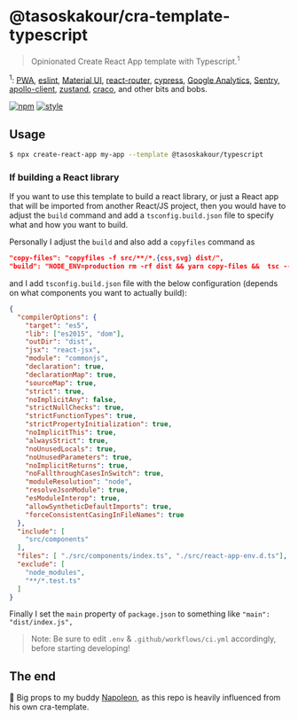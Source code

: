 # @tasoskakour/cra-template-typescript

> Opinionated Create React App template with Typescript.<sup>1</sup>

<sup>1</sup>: [PWA](https://web.dev/progressive-web-apps/), [eslint](https://eslint.org/), [Material UI](https://material-ui.com/), [react-router](https://reactrouter.com/), [cypress](https://www.cypress.io/), [Google Analytics](https://analytics.google.com/), [Sentry](https://sentry.io/welcome/), [apollo-client](https://www.apollographql.com/docs/react/), [zustand](https://zustand.surge.sh/), [craco](https://github.com/gsoft-inc/craco), and other bits and bobs.

[![npm](https://img.shields.io/npm/v/@tasoskakour/cra-template-typescript?style=flat&logo=npm&label=)](https://www.npmjs.com/package/@tasoskakour/cra-template-typescript) [![style](https://img.shields.io/badge/tasoskakour.com-blueviolet.svg?style=flat)](https://tasoskakour.com)

## Usage 

```sh
$ npx create-react-app my-app --template @tasoskakour/typescript
```

### If building a React library

If you want to use this template to build a react library, or just a React app that will be imported from another React/JS project, then you would have to adjust the `build` command and add a `tsconfig.build.json` file to specify what and how you want to build. 

Personally I adjust the `build` and also add a `copyfiles` command as 

```json
"copy-files": "copyfiles -f src/**/*.{css,svg} dist/",
"build": "NODE_ENV=production rm -rf dist && yarn copy-files &&  tsc --build \"./tsconfig.build.json\"",
```

and I add `tsconfig.build.json` file with the below configuration (depends on what components you want to actually build): 

```json
{
  "compilerOptions": {
    "target": "es5",
    "lib": ["es2015", "dom"],
    "outDir": "dist",
    "jsx": "react-jsx",
    "module": "commonjs",
    "declaration": true,
    "declarationMap": true,
    "sourceMap": true,
    "strict": true,
    "noImplicitAny": false,
    "strictNullChecks": true,
    "strictFunctionTypes": true,
    "strictPropertyInitialization": true,
    "noImplicitThis": true,
    "alwaysStrict": true,
    "noUnusedLocals": true,
    "noUnusedParameters": true,
    "noImplicitReturns": true,
    "noFallthroughCasesInSwitch": true,
    "moduleResolution": "node",
    "resolveJsonModule": true,
    "esModuleInterop": true,
    "allowSyntheticDefaultImports": true,
    "forceConsistentCasingInFileNames": true
  },
  "include": [
    "src/components"
  ],
  "files": [ "./src/components/index.ts", "./src/react-app-env.d.ts"],
  "exclude": [
    "node_modules",
    "**/*.test.ts"
  ]
}
```

Finally I set the `main` property of `package.json` to something like `"main": "dist/index.js",`

> Note: Be sure to edit `.env` & `.github/workflows/ci.yml` accordingly, before starting developing!

## The end

🥰 Big props to my buddy [Napoleon](https://github.com/iamnapo/cra-template), as this repo is heavily influenced from his own cra-template.